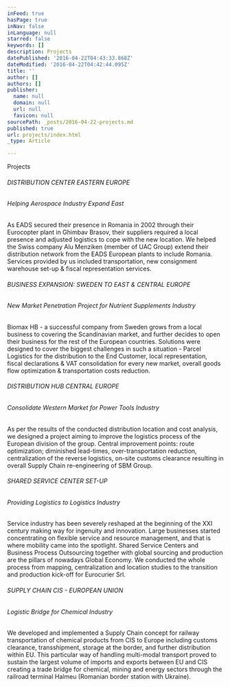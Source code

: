 ```yaml
---
inFeed: true
hasPage: true
inNav: false
inLanguage: null
starred: false
keywords: []
description: Projects
datePublished: '2016-04-22T04:43:33.868Z'
dateModified: '2016-04-22T04:42:44.095Z'
title: ''
author: []
authors: []
publisher:
  name: null
  domain: null
  url: null
  favicon: null
sourcePath: _posts/2016-04-22-projects.md
published: true
url: projects/index.html
_type: Article

---
```

Projects

###### DISTRIBUTION CENTER EASTERN EUROPE

###### ​Helping Aerospace Industry Expand East

As EADS secured their presence in Romania in 2002 through their Eurocopter plant in Ghimbav Brasov, their suppliers required a local presence and adjusted logistics to cope with the new location. We helped the Swiss company Alu Menziken (member of UAC Group) extend their distribution network from the EADS European plants to include Romania. Services provided by us included transportation, new consignment warehouse set-up & fiscal representation services. 

###### BUSINESS EXPANSION: SWEDEN TO EAST & CENTRAL EUROPE

###### New Market Penetration Project for Nutrient Supplements Industry

Biomax HB - a successful company from Sweden grows from a local business to covering the Scandinavian market, and further decides to open their business for the rest of the European countries. Solutions were designed to cover the biggest challenges in such a situation - Parcel Logistics for the distribution to the End Customer, local representation, fiscal declarations & VAT consolidation for every new market, overall goods flow optimization & transportation costs reduction. 

###### DISTRIBUTION HUB CENTRAL EUROPE

###### ​Consolidate Western Market for Power Tools Industry

As per the results of the conducted distribution location and cost analysis, we designed a project aiming to improve the logistics process of the European division of the group. Central improvement points: route optimization; diminished lead-times, over-transportation reduction, centralization of the reverse logistics, on-site customs clearance resulting in overall Supply Chain re-engineering of SBM Group.

###### SHARED SERVICE CENTER SET-UP

###### Providing Logistics to Logistics Industry

Service industry has been severely reshaped at the beginning of the XXI century making way for ingenuity and innovation. Large businesses started concentrating on flexible service and resource management, and that is where mobility came into the spotlight. Shared Service Centers and Business Process Outsourcing together with global sourcing and production are the pillars of nowadays Global Economy. We conducted the whole process from mapping, centralization and location studies to the transition and production kick-off for Eurocurier Srl.

###### SUPPLY CHAIN CIS - EUROPEAN UNION

###### Logistic Bridge for Chemical Industry

We developed and implemented a Supply Chain concept for railway transportation of chemical products from CIS to Europe including customs clearance, transshipment, storage at the border, and further distribution within EU. This particular way of handling multi-modal transport proved to sustain the largest volume of imports and exports between EU and CIS creating a trade bridge for chemical, mining and energy sectors through the railroad terminal Halmeu (Romanian border station with Ukraine).